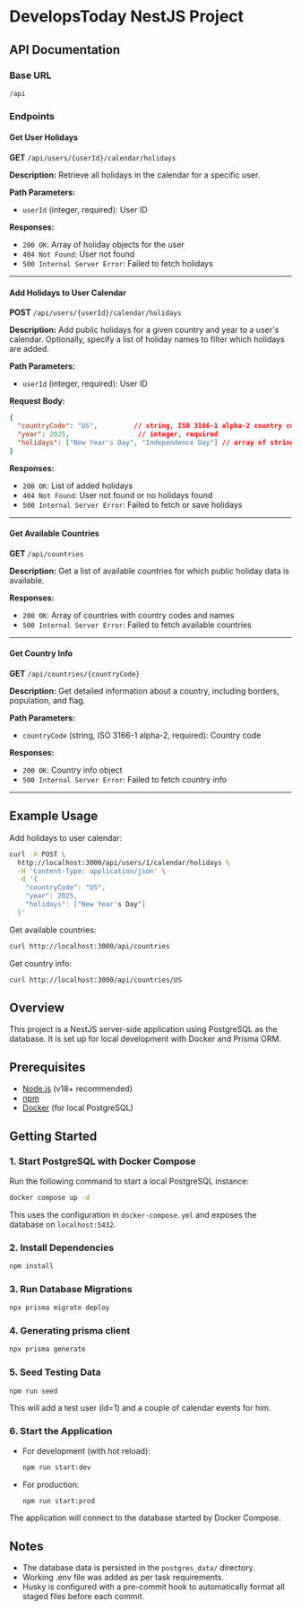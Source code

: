 # DevelopsToday NestJS Project


## API Documentation

### Base URL
`/api`


### Endpoints
#### Get User Holidays
**GET** `/api/users/{userId}/calendar/holidays`

**Description:**
Retrieve all holidays in the calendar for a specific user.

**Path Parameters:**
- `userId` (integer, required): User ID

**Responses:**
- `200 OK`: Array of holiday objects for the user
- `404 Not Found`: User not found
- `500 Internal Server Error`: Failed to fetch holidays

---

#### Add Holidays to User Calendar
**POST** `/api/users/{userId}/calendar/holidays`

**Description:**
Add public holidays for a given country and year to a user's calendar. Optionally, specify a list of holiday names to filter which holidays are added.

**Path Parameters:**
- `userId` (integer, required): User ID

**Request Body:**
```json
{
  "countryCode": "US",         // string, ISO 3166-1 alpha-2 country code, required
  "year": 2025,                 // integer, required
  "holidays": ["New Year's Day", "Independence Day"] // array of strings, optional
}
```

**Responses:**
- `200 OK`: List of added holidays
- `404 Not Found`: User not found or no holidays found
- `500 Internal Server Error`: Failed to fetch or save holidays

---

#### Get Available Countries
**GET** `/api/countries`

**Description:**
Get a list of available countries for which public holiday data is available.

**Responses:**
- `200 OK`: Array of countries with country codes and names
- `500 Internal Server Error`: Failed to fetch available countries

---

#### Get Country Info
**GET** `/api/countries/{countryCode}`

**Description:**
Get detailed information about a country, including borders, population, and flag.

**Path Parameters:**
- `countryCode` (string, ISO 3166-1 alpha-2, required): Country code

**Responses:**
- `200 OK`: Country info object
- `500 Internal Server Error`: Failed to fetch country info

---

## Example Usage

Add holidays to user calendar:
```bash
curl -X POST \
  http://localhost:3000/api/users/1/calendar/holidays \
  -H 'Content-Type: application/json' \
  -d '{
    "countryCode": "US",
    "year": 2025,
    "holidays": ["New Year's Day"]
  }'
```

Get available countries:
```bash
curl http://localhost:3000/api/countries
```

Get country info:
```bash
curl http://localhost:3000/api/countries/US
```

## Overview
This project is a NestJS server-side application using PostgreSQL as the database. It is set up for local development with Docker and Prisma ORM.

## Prerequisites
- [Node.js](https://nodejs.org/) (v18+ recommended)
- [npm](https://www.npmjs.com/)
- [Docker](https://www.docker.com/) (for local PostgreSQL)

## Getting Started

### 1. Start PostgreSQL with Docker Compose
Run the following command to start a local PostgreSQL instance:

```bash
docker compose up -d
```

This uses the configuration in `docker-compose.yml` and exposes the database on `localhost:5432`.

### 2. Install Dependencies

```bash
npm install
```

### 3. Run Database Migrations

```bash
npx prisma migrate deploy
```

### 4. Generating prisma client
```bash
npx prisma generate
```

### 5. Seed Testing Data

```bash
npm run seed
```
This will add a test user (id=1) and a couple of calendar events for him.

### 6. Start the Application

- For development (with hot reload):
  ```bash
  npm run start:dev
  ```
- For production:
  ```bash
  npm run start:prod
  ```

The application will connect to the database started by Docker Compose.

## Notes
- The database data is persisted in the `postgres_data/` directory.
- Working .env file was added as per task requirements.
- Husky is configured with a pre-commit hook to automatically format all staged files before each commit.
